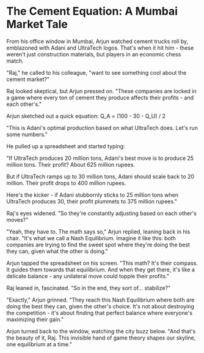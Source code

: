 # The Cement Equation: A Mumbai Market Tale

From his office window in Mumbai, Arjun watched cement trucks roll by, emblazoned with Adani and UltraTech logos. That's when it hit him - these weren't just construction materials, but players in an economic chess match.

"Raj," he called to his colleague, "want to see something cool about the cement market?"

Raj looked skeptical, but Arjun pressed on. "These companies are locked in a game where every ton of cement they produce affects their profits - and each other's."

Arjun sketched out a quick equation: Q_A = (100 - 30 - Q_U) / 2

"This is Adani's optimal production based on what UltraTech does. Let's run some numbers."

He pulled up a spreadsheet and started typing:

"If UltraTech produces 20 million tons, Adani's best move is to produce 25 million tons. Their profit? About 625 million rupees.

But if UltraTech ramps up to 30 million tons, Adani should scale back to 20 million. Their profit drops to 400 million rupees.

Here's the kicker - if Adani stubbornly sticks to 25 million tons when UltraTech produces 30, their profit plummets to 375 million rupees."

Raj's eyes widened. "So they're constantly adjusting based on each other's moves?"

"Yeah, they have to. The math says so," Arjun replied, leaning back in his chair. "It's what we call a Nash Equilibrium. Imagine it like this: both companies are trying to find the sweet spot where they're doing the best they can, given what the other is doing."

Arjun tapped the spreadsheet on his screen. "This math? It's their compass. It guides them towards that equilibrium. And when they get there, it's like a delicate balance - any unilateral move could topple their profits."

Raj leaned in, fascinated. "So in the end, they sort of... stabilize?"

"Exactly," Arjun grinned. "They reach this Nash Equilibrium where both are doing the best they can, given the other's choice. It's not about destroying the competition - it's about finding that perfect balance where everyone's maximizing their gain."

Arjun turned back to the window, watching the city buzz below. "And that's the beauty of it, Raj. This invisible hand of game theory shapes our skyline, one equilibrium at a time."